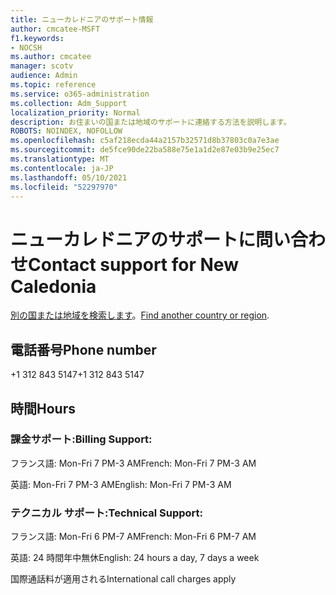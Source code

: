 ```yaml
---
title: ニューカレドニアのサポート情報
author: cmcatee-MSFT
f1.keywords:
- NOCSH
ms.author: cmcatee
manager: scotv
audience: Admin
ms.topic: reference
ms.service: o365-administration
ms.collection: Adm_Support
localization_priority: Normal
description: お住まいの国または地域のサポートに連絡する方法を説明します。
ROBOTS: NOINDEX, NOFOLLOW
ms.openlocfilehash: c5af218ecda44a2157b32571d8b37803c0a7e3ae
ms.sourcegitcommit: de5fce90de22ba588e75e1a1d2e87e03b9e25ec7
ms.translationtype: MT
ms.contentlocale: ja-JP
ms.lasthandoff: 05/10/2021
ms.locfileid: "52297970"
---
```

# <a name="contact-support-for-new-caledonia"></a><span data-ttu-id="66c23-103">ニューカレドニアのサポートに問い合わせ</span><span class="sxs-lookup"><span data-stu-id="66c23-103">Contact support for New Caledonia</span></span>

<span data-ttu-id="66c23-104">[別の国または地域を検索します](../../business-video/get-help-support.md)。</span><span class="sxs-lookup"><span data-stu-id="66c23-104">[Find another country or region](../../business-video/get-help-support.md).</span></span>

## <a name="phone-number"></a><span data-ttu-id="66c23-105">電話番号</span><span class="sxs-lookup"><span data-stu-id="66c23-105">Phone number</span></span>
<span data-ttu-id="66c23-106">+1 312 843 5147</span><span class="sxs-lookup"><span data-stu-id="66c23-106">+1 312 843 5147</span></span>

## <a name="hours"></a><span data-ttu-id="66c23-107">時間</span><span class="sxs-lookup"><span data-stu-id="66c23-107">Hours</span></span>
### <a name="billing-support"></a><span data-ttu-id="66c23-108">課金サポート:</span><span class="sxs-lookup"><span data-stu-id="66c23-108">Billing Support:</span></span>

<span data-ttu-id="66c23-109">フランス語: Mon-Fri 7 PM-3 AM</span><span class="sxs-lookup"><span data-stu-id="66c23-109">French: Mon-Fri 7 PM-3 AM</span></span>

<span data-ttu-id="66c23-110">英語: Mon-Fri 7 PM-3 AM</span><span class="sxs-lookup"><span data-stu-id="66c23-110">English: Mon-Fri 7 PM-3 AM</span></span>

### <a name="technical-support"></a><span data-ttu-id="66c23-111">テクニカル サポート:</span><span class="sxs-lookup"><span data-stu-id="66c23-111">Technical Support:</span></span>

<span data-ttu-id="66c23-112">フランス語: Mon-Fri 6 PM-7 AM</span><span class="sxs-lookup"><span data-stu-id="66c23-112">French: Mon-Fri 6 PM-7 AM</span></span>

<span data-ttu-id="66c23-113">英語: 24 時間年中無休</span><span class="sxs-lookup"><span data-stu-id="66c23-113">English: 24 hours a day, 7 days a week</span></span>

<span data-ttu-id="66c23-114">国際通話料が適用される</span><span class="sxs-lookup"><span data-stu-id="66c23-114">International call charges apply</span></span>
